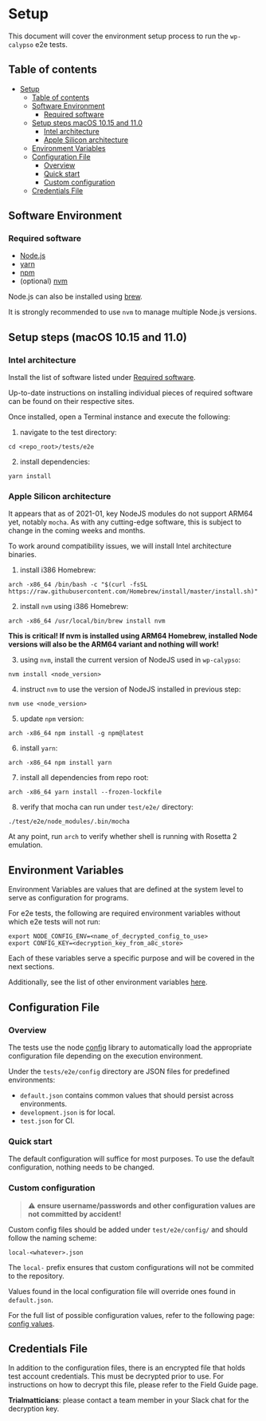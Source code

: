 # Setup

This document will cover the environment setup process to run the `wp-calypso` e2e tests.

## Table of contents

<!-- TOC -->

- [Setup](#setup)
  - [Table of contents](#table-of-contents)
  - [Software Environment](#software-environment)
    - [Required software](#required-software)
  - [Setup steps macOS 10.15 and 11.0](#setup-steps-macos-1015-and-110)
    - [Intel architecture](#intel-architecture)
    - [Apple Silicon architecture](#apple-silicon-architecture)
  - [Environment Variables](#environment-variables)
  - [Configuration File](#configuration-file)
    - [Overview](#overview)
    - [Quick start](#quick-start)
    - [Custom configuration](#custom-configuration)
  - [Credentials File](#credentials-file)

<!-- /TOC -->

## Software Environment

### Required software

- [Node.js](https://nodejs.org/en/download/package-manager/#macos)
- [yarn](https://classic.yarnpkg.com/en/docs/install/#mac-stable)
- [npm](https://www.npmjs.com/get-npm)
- (optional) [nvm](https://github.com/nvm-sh/nvm#installing-and-updating)

Node.js can also be installed using [brew](https://nodejs.dev/learn/how-to-install-nodejs).

It is strongly recommended to use `nvm` to manage multiple Node.js versions.

## Setup steps (macOS 10.15 and 11.0)

### Intel architecture

Install the list of software listed under [Required software](#required-software).

Up-to-date instructions on installing individual pieces of required software can be found on their respective sites.

Once installed, open a Terminal instance and execute the following:

1. navigate to the test directory:

```
cd <repo_root>/tests/e2e
```

2. install dependencies:

```
yarn install
```

### Apple Silicon architecture

It appears that as of 2021-01, key NodeJS modules do not support ARM64 yet, notably `mocha`.
As with any cutting-edge software, this is subject to change in the coming weeks and months.

To work around compatibility issues, we will install Intel architecture binaries.

1. install i386 Homebrew:

```
arch -x86_64 /bin/bash -c "$(curl -fsSL https://raw.githubusercontent.com/Homebrew/install/master/install.sh)"
```

2. install `nvm` using i386 Homebrew:

```
arch -x86_64 /usr/local/bin/brew install nvm
```

**This is critical! If nvm is installed using ARM64 Homebrew, installed Node versions will also be the ARM64 variant and nothing will work!**

3. using `nvm`, install the current version of NodeJS used in `wp-calypso`:

```
nvm install <node_version>
```

4. instruct `nvm` to use the version of NodeJS installed in previous step:

```
nvm use <node_version>
```

5. update `npm` version:

```
arch -x86_64 npm install -g npm@latest
```

6. install `yarn`:

```
arch -x86_64 npm install yarn
```

7. install all dependencies from repo root:

```
arch -x86_64 yarn install --frozen-lockfile
```

8. verify that mocha can run under `test/e2e/` directory:

```
./test/e2e/node_modules/.bin/mocha
```

At any point, run `arch` to verify whether shell is running with Rosetta 2 emulation.

## Environment Variables

Environment Variables are values that are defined at the system level to serve as configuration for programs.

For e2e tests, the following are required environment variables without which e2e tests will not run:

```
export NODE_CONFIG_ENV=<name_of_decrypted_config_to_use>
export CONFIG_KEY=<decryption_key_from_a8c_store>
```

Each of these variables serve a specific purpose and will be covered in the next sections.

Additionally, see the list of other environment variables [here](environment_variables.md).

## Configuration File

### Overview

The tests use the node [config](https://www.npmjs.com/package/config) library to automatically load the appropriate configuration file depending on the execution environment.

Under the `tests/e2e/config` directory are JSON files for predefined environments:

- `default.json` contains common values that should persist across environments.
- `development.json` is for local.
- `test.json` for CI.

### Quick start

The default configuration will suffice for most purposes. To use the default configuration, nothing needs to be changed.

### Custom configuration

> :warning: **ensure username/passwords and other configuration values are not committed by accident!**

Custom config files should be added under `test/e2e/config/` and should follow the naming scheme:

```
local-<whatever>.json
```

The `local-` prefix ensures that custom configurations will not be commited to the repository.

Values found in the local configuration file will override ones found in `default.json`.

For the full list of possible configuration values, refer to the following page: [config values](config_values.md).

## Credentials File

In addition to the configuration files, there is an encrypted file that holds test account credentials. This must be decrypted prior to use. For instructions on how to decrypt this file, please refer to the Field Guide page.

**Trialmatticians**: please contact a team member in your Slack chat for the decryption key.
